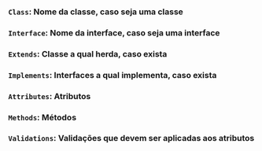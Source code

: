 ### `Class`: Nome da classe, caso seja uma classe
### `Interface`: Nome da interface, caso seja uma interface
### `Extends`: Classe a qual herda, caso exista
### `Implements`: Interfaces a qual implementa, caso exista
### `Attributes`: Atributos
### `Methods`: Métodos
### `Validations`: Validações que devem ser aplicadas aos atributos